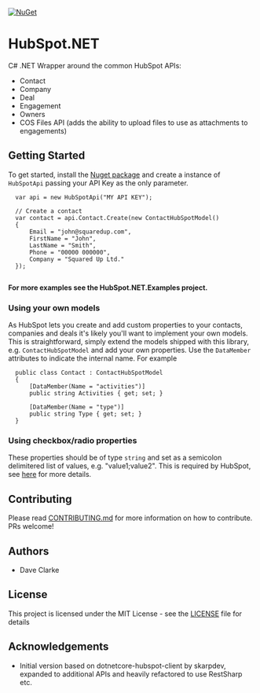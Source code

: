 [![NuGet](https://img.shields.io/nuget/v/SquaredUp.HubSpot.NET.svg)](https://www.nuget.org/packages/SquaredUp.HubSpot.NET/)

# HubSpot.NET
C# .NET Wrapper around the common HubSpot APIs:

* Contact
* Company
* Deal
* Engagement
* Owners
* COS Files API (adds the ability to upload files to use as attachments to engagements)

## Getting Started
To get started, install the [Nuget package](https://www.nuget.org/packages/SquaredUp.HubSpot.NET/) and create a instance of `HubSpotApi` passing your API Key as the only parameter. 

```
  var api = new HubSpotApi("MY API KEY");
  
  // Create a contact
  var contact = api.Contact.Create(new ContactHubSpotModel()
  {
      Email = "john@squaredup.com",
      FirstName = "John",
      LastName = "Smith",
      Phone = "00000 000000",
      Company = "Squared Up Ltd."
  });
  
```
**For more examples see the HubSpot.NET.Examples project.**

### Using your own models
As HubSpot lets you create and add custom properties to your contacts, companies and deals it's likely you'll want to implement your own models. This is straightforward, simply extend the models shipped with this library, e.g. `ContactHubSpotModel` and add your own properties. Use the `DataMember` attributes to indicate the internal name. For example

```
  public class Contact : ContactHubSpotModel
  {
      [DataMember(Name = "activities")]
      public string Activities { get; set; }

      [DataMember(Name = "type")]
      public string Type { get; set; }
  }
```
### Using checkbox/radio properties
These properties should be of type `string` and set as a semicolon delimitered list of values, e.g. "value1;value2". This is required by HubSpot, see [here](https://developers.hubspot.com/docs/faq/how-do-i-set-multiple-values-for-checkbox-properties) for more details.

## Contributing
Please read [CONTRIBUTING.md](https://github.com/squaredup/HubSpot.NET/blob/master/CONTRIBUTING.md) for more information on how to contribute. PRs welcome!

## Authors
* Dave Clarke

## License
This project is licensed under the MIT License - see the [LICENSE](https://github.com/squaredup/HubSpot.NET/blob/master/LICENSE) file for details

## Acknowledgements
* Initial version based on dotnetcore-hubspot-client by skarpdev, expanded to additional APIs and heavily refactored to use RestSharp etc.

